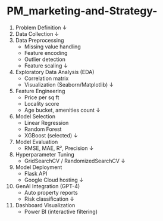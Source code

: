 # PM_marketing-and-Strategy-
1. Problem Definition
   ↓
2. Data Collection
   ↓
3. Data Preprocessing
   - Missing value handling
   - Feature encoding
   - Outlier detection
   - Feature scaling
   ↓
4. Exploratory Data Analysis (EDA)
   - Correlation matrix
   - Visualization (Seaborn/Matplotlib)
   ↓
5. Feature Engineering
   - Price per sq ft
   - Locality score
   - Age bucket, amenities count
   ↓
6. Model Selection
   - Linear Regression
   - Random Forest
   - XGBoost (selected)
   ↓
7. Model Evaluation
   - RMSE, MAE, R², Precision
   ↓
8. Hyperparameter Tuning
   - GridSearchCV / RandomizedSearchCV
   ↓
9. Model Deployment
   - Flask API
   - Google Cloud hosting
   ↓
10. GenAI Integration (GPT-4)
    - Auto property reports
    - Risk classification
    ↓
11. Dashboard Visualization
    - Power BI (interactive filtering)




